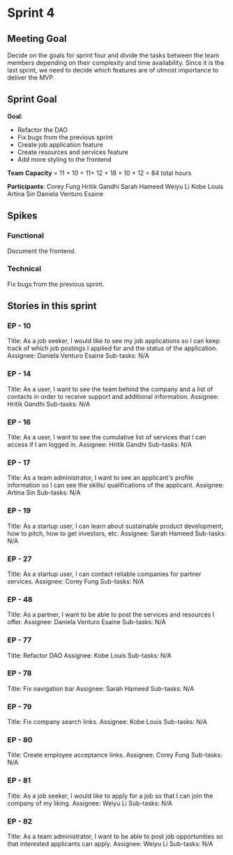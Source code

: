 # Sprint 4
## Meeting Goal
Decide on the goals for sprint four and divide the tasks between the team members depending on their complexity and time availability. Since it is the last sprint, we need to decide which features are of utmost importance to deliver the MVP.

## Sprint Goal
**Goal**:
- Refactor the DAO
- Fix bugs from the previous sprint
- Create job application feature
- Create resources and services feature
- Add more styling to the frontend

**Team Capacity** = 11 + 10 + 11+ 12 + 18 + 10 + 12 = 84 total hours

**Participants**:
Corey Fung
Hritik Gandhi
Sarah Hameed
Weiyu Li
Kobe Louis
Artina Sin
Daniela Venturo Esaine

## Spikes
### Functional
Document the frontend.
### Technical
Fix bugs from the previous sprint.

## Stories in this sprint
### EP - 10
Title: As a job seeker, I would like to see my job applications so I can keep track of which job postings I applied for and the status of the application.
Assignee: Daniela Venturo Esaine
Sub-tasks: N/A

### EP - 14
Title: As a user, I want to see the team behind the company and a list of contacts in order to receive support and additional information.
Assignee: Hritik Gandhi
Sub-tasks: N/A

### EP - 16
Title: As a user, I want to see the cumulative list of services that I can access if I am logged in.
Assignee: Hritik Gandhi
Sub-tasks: N/A

### EP - 17
Title: As a team administrator, I want to see an applicant's profile information so I can see the skills/ qualifications of the applicant.
Assignee: Artina Sin
Sub-tasks: N/A

### EP - 19
Title: As a startup user, I can learn about sustainable product development, how to pitch, how to get investors, etc.
Assignee: Sarah Hameed
Sub-tasks: N/A

### EP - 27
Title: As a startup user, I can contact reliable companies for partner services.
Assignee: Corey Fung
Sub-tasks: N/A

### EP - 48
Title: As a partner, I want to be able to post the services and resources I offer.
Assignee: Daniela Venturo Esaine
Sub-tasks: N/A

### EP - 77
Title: Refactor DAO
Assignee: Kobe Louis
Sub-tasks: N/A

### EP - 78
Title: Fix navigation bar
Assignee: Sarah Hameed
Sub-tasks: N/A

### EP - 79
Title: Fix company search links.
Assignee: Kobe Louis
Sub-tasks: N/A

### EP - 80
Title: Create employee acceptance links.
Assignee: Corey Fung
Sub-tasks: N/A

### EP - 81
Title: As a job seeker, I would like to apply for a job so that I can join the company of my liking.
Assignee: Weiyu Li
Sub-tasks: N/A

### EP - 82
Title: As a team administrator, I want to be able to post job opportunities so that interested applicants can apply.
Assignee: Weiyu Li
Sub-tasks: N/A
